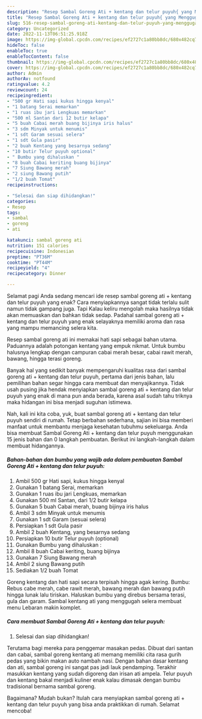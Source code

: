 ```yaml
---
description: "Resep Sambal Goreng Ati + kentang dan telur puyuh{ yang Menggugah Selera,  Menu Buat lebaran"
title: "Resep Sambal Goreng Ati + kentang dan telur puyuh{ yang Menggugah Selera,  Menu Buat lebaran"
slug: 516-resep-sambal-goreng-ati-kentang-dan-telur-puyuh-yang-menggugah-selera-menu-buat-lebaran
category: Uncategorized
date: 2022-11-13T06:51:25.918Z
image: https://img-global.cpcdn.com/recipes/ef2727c1a80bb8dc/680x482cq70/sambal-goreng-ati-kentang-dan-telur-puyuh-foto-resep-utama.jpg
hideToc: false
enableToc: true
enableTocContent: false
thumbnail: https://img-global.cpcdn.com/recipes/ef2727c1a80bb8dc/680x482cq70/sambal-goreng-ati-kentang-dan-telur-puyuh-foto-resep-utama.jpg
cover: https://img-global.cpcdn.com/recipes/ef2727c1a80bb8dc/680x482cq70/sambal-goreng-ati-kentang-dan-telur-puyuh-foto-resep-utama.jpg
author: Admin
authorAv: notfound
ratingvalue: 4.2
reviewcount: 24
recipeingredient:
- "500 gr Hati sapi kukus hingga kenyal"
- "1 batang Serai memarkan"
- "1 ruas ibu jari Lengkuas memarkan"
- "500 ml Santan dari 12 butir kelapa"
- "5 buah Cabai merah buang bijinya iris halus"
- "3 sdm Minyak untuk menumis"
- "1 sdt Garam sesuai selera"
- "1 sdt Gula pasir"
- "2 buah Kentang yang besarnya sedang"
- "10 butir Telur puyuh optional"
- " Bumbu yang dihaluskan "
- "8 buah Cabai keriting buang bijinya"
- "7 Siung Bawang merah"
- "2 siung Bawang putih"
- "1/2 buah Tomat"
recipeinstructions:

- "Selesai dan siap dihidangkan!"
categories:
- Resep
tags:
- sambal
- goreng
- ati

katakunci: sambal goreng ati 
nutrition: 151 calories
recipecuisine: Indonesian
preptime: "PT36M"
cooktime: "PT44M"
recipeyield: "4"
recipecategory: Dinner

---
```



Selamat pagi Anda sedang mencari ide resep sambal goreng ati + kentang dan telur puyuh yang enak? Cara menyiapkannya sangat tidak terlalu sulit namun tidak gampang juga. Tapi Kalau keliru mengolah maka hasilnya tidak akan memuaskan dan bahkan tidak sedap. Padahal sambal goreng ati + kentang dan telur puyuh yang enak selayaknya memiliki aroma dan rasa yang mampu memancing selera kita.


Resep sambal goreng ati ini memakai hati sapi sebagai bahan utama. Paduannya adalah potongan kentang yang empuk nikmat. Untuk bumbu halusnya lengkap dengan campuran cabai merah besar, cabai rawit merah, bawang, hingga terasi goreng.

Banyak hal yang sedikit banyak mempengaruhi kualitas rasa dari sambal goreng ati + kentang dan telur puyuh, pertama dari jenis bahan, lalu pemilihan bahan segar hingga cara membuat dan menyajikannya. Tidak usah pusing jika hendak menyiapkan sambal goreng ati + kentang dan telur puyuh yang enak di mana pun anda berada, karena asal sudah tahu triknya maka hidangan ini bisa menjadi suguhan istimewa.


Nah, kali ini kita coba, yuk, buat sambal goreng ati + kentang dan telur puyuh sendiri di rumah. Tetap berbahan sederhana, sajian ini bisa memberi manfaat untuk membantu menjaga kesehatan tubuhmu sekeluarga. Anda bisa membuat Sambal Goreng Ati + kentang dan telur puyuh menggunakan 15 jenis bahan dan 0 langkah pembuatan. Berikut ini langkah-langkah dalam membuat hidangannya.

<!--inarticleads1-->

##### Bahan-bahan dan bumbu yang wajib ada dalam pembuatan Sambal Goreng Ati + kentang dan telur puyuh:

1. Ambil 500 gr Hati sapi, kukus hingga kenyal
1. Gunakan 1 batang Serai, memarkan
1. Gunakan 1 ruas ibu jari Lengkuas, memarkan
1. Gunakan 500 ml Santan, dari 1/2 butir kelapa
1. Gunakan 5 buah Cabai merah, buang bijinya iris halus
1. Ambil 3 sdm Minyak untuk menumis
1. Gunakan 1 sdt Garam (sesuai selera)
1. Persiapkan 1 sdt Gula pasir
1. Ambil 2 buah Kentang, yang besarnya sedang
1. Persiapkan 10 butir Telur puyuh (optional)
1. Gunakan  Bumbu yang dihaluskan :
1. Ambil 8 buah Cabai keriting, buang bijinya
1. Gunakan 7 Siung Bawang merah
1. Ambil 2 siung Bawang putih
1. Sediakan 1/2 buah Tomat


Goreng kentang dan hati sapi secara terpisah hingga agak kering. Bumbu: Rebus cabe merah, cabe rawit merah, bawang merah dan bawang putih hingga lunak lalu tiriskan. Haluskan bumbu yang direbus bersama terasi, gula dan garam. Sambal kentang ati yang menggugah selera membuat menu Lebaran makin komplet. 

<!--inarticleads2-->

##### Cara membuat Sambal Goreng Ati + kentang dan telur puyuh:


1. Selesai dan siap dihidangkan!

Terutama bagi mereka para penggemar masakan pedas. Dibuat dari santan dan cabai, sambal goreng kentang ati memang memiliki cita rasa gurih pedas yang bikin makan auto nambah nasi. Dengan bahan dasar kentang dan ati, sambal goreng ini sangat pas jadi lauk pendamping. Terakhir masukkan kentang yang sudah digoreng dan irisan ati ampela. Telur puyuh dan kentang bakal menjadi kuliner enak kalau dimasak dengan bumbu tradisional bernama sambal goreng. 

Bagaimana? Mudah bukan? Itulah cara menyiapkan sambal goreng ati + kentang dan telur puyuh yang bisa anda praktikkan di rumah. Selamat mencoba!
